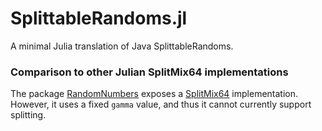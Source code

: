 # SplittableRandoms.jl

A minimal Julia translation of Java SplittableRandoms.

### Comparison to other Julian SplitMix64 implementations

The package [RandomNumbers](https://github.com/JuliaRandom/RandomNumbers.jl)
exposes a [SplitMix64](https://github.com/JuliaRandom/RandomNumbers.jl/blob/master/src/Xorshifts/splitmix64.jl)
implementation. However, it uses a fixed `gamma` value, and thus it cannot
currently support splitting.
